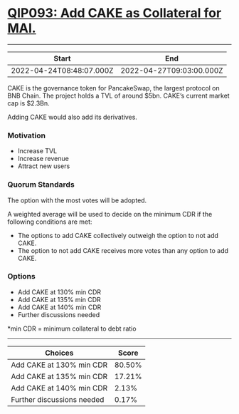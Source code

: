 
# [QIP093: Add CAKE as Collateral for MAI.](https://snapshot.org/#/qidao.eth/proposal/0xe932c9f2cf44c081e9d24fe5e57722be674834c01dd47e9d09bc9159db1f4965)

---
| Start | End |
| --- | --- |
| 2022-04-24T08:48:07.000Z | 2022-04-27T09:03:00.000Z |


CAKE is the governance token for PancakeSwap, the largest protocol on BNB Chain. The project holds a TVL of around $5bn. CAKE’s current market cap is $2.3Bn.

Adding CAKE would also add its derivatives.

### Motivation

* Increase TVL
* Increase revenue
* Attract new users

### Quorum Standards

The option with the most votes will be adopted.

A weighted average will be used to decide on the minimum CDR if the following conditions are met:

* The options to add CAKE collectively outweigh the option to not add CAKE.
* The option to not add CAKE receives more votes than any option to add CAKE.

### Options

* Add CAKE at 130% min CDR
* Add CAKE at 135% min CDR
* Add CAKE at 140% min CDR
* Further discussions needed

*min CDR = minimum collateral to debt ratio 

---
| Choices | Score |
| --- | --- |
| Add CAKE at 130% min CDR | 80.50% |
| Add CAKE at 135% min CDR | 17.21% |
| Add CAKE at 140% min CDR | 2.13% |
| Further discussions needed | 0.17% |

